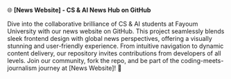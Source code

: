 🌐 **[News Website] - CS & AI News Hub on GitHub**

Dive into the collaborative brilliance of CS & AI students at Fayoum University with our news website on GitHub. This project seamlessly blends sleek frontend design with global news perspectives, offering a visually stunning and user-friendly experience. From intuitive navigation to dynamic content delivery, our repository invites contributions from developers of all levels. Join our community, fork the repo, and be part of the coding-meets-journalism journey at [News Website]! 🌟
